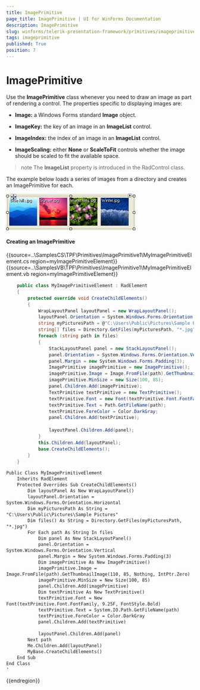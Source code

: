 ```yaml
---
title: ImagePrimitive
page_title: ImagePrimitive | UI for WinForms Documentation
description: ImagePrimitive
slug: winforms/telerik-presentation-framework/primitives/imageprimitive
tags: imageprimitive
published: True
position: 7
---
```


# ImagePrimitive


Use the __ImagePrimitive__ class whenever you need to draw an image as part of rendering a control. The properties specific to displaying images are:

* __Image:__ a Windows Forms standard __Image__ object.

* __ImageKey:__ the key of an image in an __ImageList__ control.

* __ImageIndex:__ the index of an image in an __ImageList__ control.

* __ImageScaling:__ either __None__ or __ScaleToFit__ controls whether the image should be scaled to fit the available space.
          

>note The __ImageList__ property is introduced in the RadControl class.
>

The example below loads a series of images from a directory and creates an ImagePrimitive for each.

![tpf-primitives-imageprimitive 001](images/tpf-primitives-imageprimitive001.png)

#### Creating an ImagePrimitive

{{source=..\SamplesCS\TPF\Primitives\ImagePrimitive1\MyImagePrimitiveElement.cs region=myImagePrimitiveElement}} 
{{source=..\SamplesVB\TPF\Primitives\ImagePrimitive1\MyImagePrimitiveElement.vb region=myImagePrimitiveElement}} 

````C#
    public class MyImagePrimitiveElement : RadElement
    {
        protected override void CreateChildElements()
        {
            WrapLayoutPanel layoutPanel = new WrapLayoutPanel();
            layoutPanel.Orientation = System.Windows.Forms.Orientation.Horizontal;
            string myPicturesPath = @"C:\Users\Public\Pictures\Sample Pictures";
            string[] files = Directory.GetFiles(myPicturesPath, "*.jpg");
            foreach (string path in files)
            {
                StackLayoutPanel panel = new StackLayoutPanel();
                panel.Orientation = System.Windows.Forms.Orientation.Vertical;
                panel.Margin = new System.Windows.Forms.Padding(3);
                ImagePrimitive imagePrimitive = new ImagePrimitive();
                imagePrimitive.Image = Image.FromFile(path).GetThumbnailImage(110, 85, null, IntPtr.Zero);
                imagePrimitive.MinSize = new Size(100, 85);
                panel.Children.Add(imagePrimitive);
                TextPrimitive textPrimitive = new TextPrimitive();
                textPrimitive.Font = new Font(textPrimitive.Font.FontFamily, 9.25f, FontStyle.Bold);
                textPrimitive.Text = Path.GetFileName(path);
                textPrimitive.ForeColor = Color.DarkGray;
                panel.Children.Add(textPrimitive);

                layoutPanel.Children.Add(panel);
            }
            this.Children.Add(layoutPanel);
            base.CreateChildElements();
        }
    }
````
````VB.NET
Public Class MyImagePrimitiveElement
    Inherits RadElement
    Protected Overrides Sub CreateChildElements()
        Dim layoutPanel As New WrapLayoutPanel()
        layoutPanel.Orientation = System.Windows.Forms.Orientation.Horizontal
        Dim myPicturesPath As String = "C:\Users\Public\Pictures\Sample Pictures"
        Dim files() As String = Directory.GetFiles(myPicturesPath, "*.jpg")
        For Each path As String In files
            Dim panel As New StackLayoutPanel()
            panel.Orientation = System.Windows.Forms.Orientation.Vertical
            panel.Margin = New System.Windows.Forms.Padding(3)
            Dim imagePrimitive As New ImagePrimitive()
            imagePrimitive.Image = Image.FromFile(path).GetThumbnailImage(110, 85, Nothing, IntPtr.Zero)
            imagePrimitive.MinSize = New Size(100, 85)
            panel.Children.Add(imagePrimitive)
            Dim textPrimitive As New TextPrimitive()
            textPrimitive.Font = New Font(textPrimitive.Font.FontFamily, 9.25F, FontStyle.Bold)
            textPrimitive.Text = System.IO.Path.GetFileName(path)
            textPrimitive.ForeColor = Color.DarkGray
            panel.Children.Add(textPrimitive)

            layoutPanel.Children.Add(panel)
        Next path
        Me.Children.Add(layoutPanel)
        MyBase.CreateChildElements()
    End Sub
End Class
'
````

{{endregion}}
